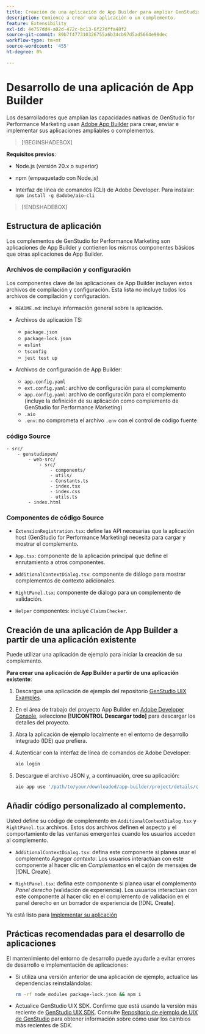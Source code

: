 ```yaml
---
title: Creación de una aplicación de App Builder para ampliar GenStudio for Performance Marketing
description: Comience a crear una aplicación o un complemento.
feature: Extensibility
exl-id: 4e757dd4-a02d-472c-bc13-6f27dffa48f2
source-git-commit: 89b7f477310326755a6b34cb97d5ad5664e98dec
workflow-type: tm+mt
source-wordcount: '455'
ht-degree: 0%

---
```


# Desarrollo de una aplicación de App Builder

Los desarrolladores que amplían las capacidades nativas de GenStudio for Performance Marketing usan [Adobe App Builder](https://developer.adobe.com/app-builder/) para crear, enviar e implementar sus aplicaciones ampliables o complementos.

>[!BEGINSHADEBOX]

**Requisitos previos**:

* Node.js (versión 20.x o superior)

* npm (empaquetado con Node.js)

* Interfaz de línea de comandos (CLI) de Adobe Developer. Para instalar: `npm install -g @adobe/aio-cli`

>[!ENDSHADEBOX]

## Estructura de aplicación

Los complementos de GenStudio for Performance Marketing son aplicaciones de App Builder y contienen los mismos componentes básicos que otras aplicaciones de App Builder.

### Archivos de compilación y configuración

Los componentes clave de las aplicaciones de App Builder incluyen estos archivos de compilación y configuración. Esta lista no incluye todos los archivos de compilación y configuración.

* `README.md`: incluye información general sobre la aplicación.

* Archivos de aplicación TS:

   * `package.json`
   * `package-lock.json`
   * `eslint`
   * `tsconfig`
   * `jest test up`

* Archivos de configuración de App Builder:

   * `app.config.yaml`
   * `ext.config.yaml`: archivo de configuración para el complemento
   * `app.config.yaml`: archivo de configuración para el complemento (incluye la definición de su aplicación como complemento de GenStudio for Performance Marketing)
   * `.aio`
   * `.env`: no comprometa el archivo `.env` con el control de código fuente

### código Source

```
- src/
    - genstudiopem/
        - web-src/
            - src/
                - components/
                - utils/
                - Constants.ts
                - index.tsx
                - index.css
                - utils.ts
        - index.html
```

### Componentes de código Source

* `ExtensionRegistration.tsx`: define las API necesarias que la aplicación host (GenStudio for Performance Marketing) necesita para cargar y mostrar el complemento.

* `App.tsx`: componente de la aplicación principal que define el enrutamiento a otros componentes.

* `AdditionalContextDialog.tsx`: componente de diálogo para mostrar complementos de contexto adicionales.

* `RightPanel.tsx`: componente de diálogo para un complemento de validación.

* `Helper` componentes: incluye `ClaimsChecker`.

## Creación de una aplicación de App Builder a partir de una aplicación existente

Puede utilizar una aplicación de ejemplo para iniciar la creación de su complemento.

**Para crear una aplicación de App Builder a partir de una aplicación existente**:

1. Descargue una aplicación de ejemplo del repositorio [GenStudio UIX Examples](https://github.com/adobe/genstudio-uix-examples).

1. En el área de trabajo del proyecto App Builder en [Adobe Developer Console](https://developer.adobe.com/console/), seleccione **[!UICONTROL Descargar todo]** para descargar los detalles del proyecto.

1. Abra la aplicación de ejemplo localmente en el entorno de desarrollo integrado (IDE) que prefiera.

1. Autenticar con la interfaz de línea de comandos de Adobe Developer:

   ```bash
   aio login
   ```

1. Descargue el archivo JSON y, a continuación, cree su aplicación:

   ```bash
   aio app use '/path/to/your/downloaded/app-builder/project/details/config.json'
   ```

## Añadir código personalizado al complemento.

Usted define su código de complemento en `AdditionalContextDialog.tsx` y `RightPanel.tsx` archivos. Estos dos archivos definen el aspecto y el comportamiento de las ventanas emergentes cuando los usuarios acceden al complemento.

* `AdditionalContextDialog.tsx`: defina este componente si planea usar el complemento _Agregar contexto_. Los usuarios interactúan con este componente al hacer clic en _Complementos_ en el cajón de mensajes de [!DNL Create].

* `RightPanel.tsx`: defina este componente si planea usar el complemento _Panel derecho_ (validación de experiencia). Los usuarios interactúan con este componente al hacer clic en el complemento de validación en el panel derecho en un borrador de experiencia de [!DNL Create].

Ya está listo para [Implementar su aplicación](deploy-app.md)

## Prácticas recomendadas para el desarrollo de aplicaciones

El mantenimiento del entorno de desarrollo puede ayudarle a evitar errores de desarrollo e implementación de aplicaciones:

* Si utiliza una versión anterior de una aplicación de ejemplo, actualice las dependencias reinstalándolas:

  ```bash
  rm -rf node_modules package-lock.json && npm i
  ```

* Actualice GenStudio UIX SDK. Confirme que está usando la versión más reciente de [GenStudio UIX SDK](https://github.com/adobe/genstudio-uix-sdk). Consulte [Repositorio de ejemplo de UIX de GenStudio](https://github.com/adobe/genstudio-uix-examples) para obtener información sobre cómo usar los cambios más recientes de SDK.
